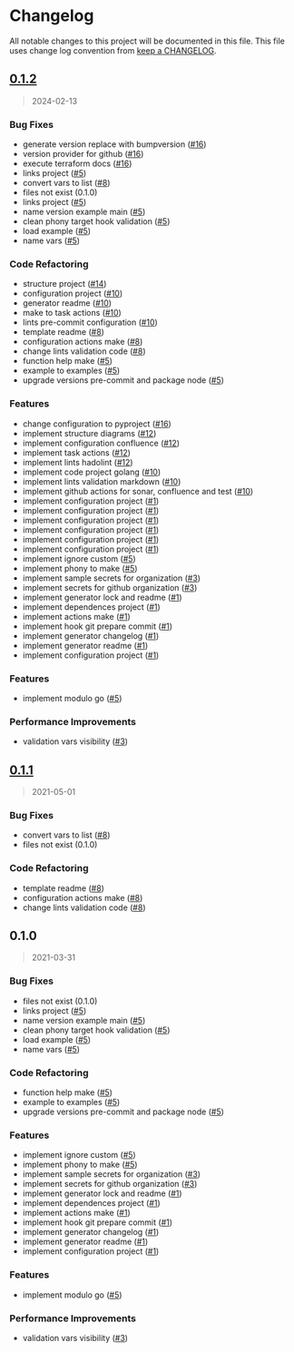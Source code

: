 # Changelog

All notable changes to this project will be documented in this file. This file uses change log convention from [keep a CHANGELOG](http://keepachangelog.com/en/0.3.0/).


<a name="0.1.2"></a>
## [0.1.2](https://github.com/hadenlabs/terraform-github-secrets/compare/0.1.1...0.1.2)

> 2024-02-13

### Bug Fixes

* generate version replace with bumpversion ([#16](https://github.com/hadenlabs/terraform-github-secrets/issues/16))
* version provider for github ([#16](https://github.com/hadenlabs/terraform-github-secrets/issues/16))
* execute terraform docs ([#16](https://github.com/hadenlabs/terraform-github-secrets/issues/16))
* links project ([#5](https://github.com/hadenlabs/terraform-github-secrets/issues/5))
* convert vars to list ([#8](https://github.com/hadenlabs/terraform-github-secrets/issues/8))
* files not exist (0.1.0)
* links project ([#5](https://github.com/hadenlabs/terraform-github-secrets/issues/5))
* name version example main ([#5](https://github.com/hadenlabs/terraform-github-secrets/issues/5))
* clean phony target hook validation ([#5](https://github.com/hadenlabs/terraform-github-secrets/issues/5))
* load example ([#5](https://github.com/hadenlabs/terraform-github-secrets/issues/5))
* name vars ([#5](https://github.com/hadenlabs/terraform-github-secrets/issues/5))

### Code Refactoring

* structure project ([#14](https://github.com/hadenlabs/terraform-github-secrets/issues/14))
* configuration project ([#10](https://github.com/hadenlabs/terraform-github-secrets/issues/10))
* generator readme ([#10](https://github.com/hadenlabs/terraform-github-secrets/issues/10))
* make to task actions ([#10](https://github.com/hadenlabs/terraform-github-secrets/issues/10))
* lints pre-commit configuration ([#10](https://github.com/hadenlabs/terraform-github-secrets/issues/10))
* template readme ([#8](https://github.com/hadenlabs/terraform-github-secrets/issues/8))
* configuration actions make ([#8](https://github.com/hadenlabs/terraform-github-secrets/issues/8))
* change lints validation code ([#8](https://github.com/hadenlabs/terraform-github-secrets/issues/8))
* function help make ([#5](https://github.com/hadenlabs/terraform-github-secrets/issues/5))
* example to examples ([#5](https://github.com/hadenlabs/terraform-github-secrets/issues/5))
* upgrade versions pre-commit and package node ([#5](https://github.com/hadenlabs/terraform-github-secrets/issues/5))

### Features

* change configuration to pyproject ([#16](https://github.com/hadenlabs/terraform-github-secrets/issues/16))
* implement structure diagrams ([#12](https://github.com/hadenlabs/terraform-github-secrets/issues/12))
* implement configuration confluence ([#12](https://github.com/hadenlabs/terraform-github-secrets/issues/12))
* implement task actions ([#12](https://github.com/hadenlabs/terraform-github-secrets/issues/12))
* implement lints hadolint ([#12](https://github.com/hadenlabs/terraform-github-secrets/issues/12))
* implement code project golang ([#10](https://github.com/hadenlabs/terraform-github-secrets/issues/10))
* implement lints validation markdown ([#10](https://github.com/hadenlabs/terraform-github-secrets/issues/10))
* implement github actions for sonar, confluence and test ([#10](https://github.com/hadenlabs/terraform-github-secrets/issues/10))
* implement configuration project ([#1](https://github.com/hadenlabs/terraform-github-secrets/issues/1))
* implement configuration project ([#1](https://github.com/hadenlabs/terraform-github-secrets/issues/1))
* implement configuration project ([#1](https://github.com/hadenlabs/terraform-github-secrets/issues/1))
* implement configuration project ([#1](https://github.com/hadenlabs/terraform-github-secrets/issues/1))
* implement configuration project ([#1](https://github.com/hadenlabs/terraform-github-secrets/issues/1))
* implement configuration project ([#1](https://github.com/hadenlabs/terraform-github-secrets/issues/1))
* implement ignore custom ([#5](https://github.com/hadenlabs/terraform-github-secrets/issues/5))
* implement phony to make ([#5](https://github.com/hadenlabs/terraform-github-secrets/issues/5))
* implement sample secrets for organization ([#3](https://github.com/hadenlabs/terraform-github-secrets/issues/3))
* implement secrets for github organization ([#3](https://github.com/hadenlabs/terraform-github-secrets/issues/3))
* implement generator lock and readme ([#1](https://github.com/hadenlabs/terraform-github-secrets/issues/1))
* implement dependences project ([#1](https://github.com/hadenlabs/terraform-github-secrets/issues/1))
* implement actions make ([#1](https://github.com/hadenlabs/terraform-github-secrets/issues/1))
* implement hook git prepare commit ([#1](https://github.com/hadenlabs/terraform-github-secrets/issues/1))
* implement generator changelog ([#1](https://github.com/hadenlabs/terraform-github-secrets/issues/1))
* implement generator readme ([#1](https://github.com/hadenlabs/terraform-github-secrets/issues/1))
* implement configuration project ([#1](https://github.com/hadenlabs/terraform-github-secrets/issues/1))

### Features

* implement modulo go ([#5](https://github.com/hadenlabs/terraform-github-secrets/issues/5))

### Performance Improvements

* validation vars visibility ([#3](https://github.com/hadenlabs/terraform-github-secrets/issues/3))


<a name="0.1.1"></a>
## [0.1.1](https://github.com/hadenlabs/terraform-github-secrets/compare/0.1.0...0.1.1)

> 2021-05-01

### Bug Fixes

* convert vars to list ([#8](https://github.com/hadenlabs/terraform-github-secrets/issues/8))
* files not exist (0.1.0)

### Code Refactoring

* template readme ([#8](https://github.com/hadenlabs/terraform-github-secrets/issues/8))
* configuration actions make ([#8](https://github.com/hadenlabs/terraform-github-secrets/issues/8))
* change lints validation code ([#8](https://github.com/hadenlabs/terraform-github-secrets/issues/8))


<a name="0.1.0"></a>
## 0.1.0

> 2021-03-31

### Bug Fixes

* files not exist (0.1.0)
* links project ([#5](https://github.com/hadenlabs/terraform-github-secrets/issues/5))
* name version example main ([#5](https://github.com/hadenlabs/terraform-github-secrets/issues/5))
* clean phony target hook validation ([#5](https://github.com/hadenlabs/terraform-github-secrets/issues/5))
* load example ([#5](https://github.com/hadenlabs/terraform-github-secrets/issues/5))
* name vars ([#5](https://github.com/hadenlabs/terraform-github-secrets/issues/5))

### Code Refactoring

* function help make ([#5](https://github.com/hadenlabs/terraform-github-secrets/issues/5))
* example to examples ([#5](https://github.com/hadenlabs/terraform-github-secrets/issues/5))
* upgrade versions pre-commit and package node ([#5](https://github.com/hadenlabs/terraform-github-secrets/issues/5))

### Features

* implement ignore custom ([#5](https://github.com/hadenlabs/terraform-github-secrets/issues/5))
* implement phony to make ([#5](https://github.com/hadenlabs/terraform-github-secrets/issues/5))
* implement sample secrets for organization ([#3](https://github.com/hadenlabs/terraform-github-secrets/issues/3))
* implement secrets for github organization ([#3](https://github.com/hadenlabs/terraform-github-secrets/issues/3))
* implement generator lock and readme ([#1](https://github.com/hadenlabs/terraform-github-secrets/issues/1))
* implement dependences project ([#1](https://github.com/hadenlabs/terraform-github-secrets/issues/1))
* implement actions make ([#1](https://github.com/hadenlabs/terraform-github-secrets/issues/1))
* implement hook git prepare commit ([#1](https://github.com/hadenlabs/terraform-github-secrets/issues/1))
* implement generator changelog ([#1](https://github.com/hadenlabs/terraform-github-secrets/issues/1))
* implement generator readme ([#1](https://github.com/hadenlabs/terraform-github-secrets/issues/1))
* implement configuration project ([#1](https://github.com/hadenlabs/terraform-github-secrets/issues/1))

### Features

* implement modulo go ([#5](https://github.com/hadenlabs/terraform-github-secrets/issues/5))

### Performance Improvements

* validation vars visibility ([#3](https://github.com/hadenlabs/terraform-github-secrets/issues/3))

